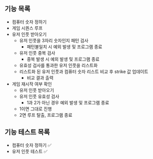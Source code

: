 
## **기능 목록**

- 컴퓨터 숫자 정하기
- 게임 시퀀스 루프
- 유저 인풋 받아오기 
    - 유저 인풋을 3자리 숫자인지 패턴 검사
        - 패턴불일치 시 예외 발생 및 프로그램 종료
    - 유저 인풋 중복 검사
        - 중복 발생 시 예외 발생 및 프로그램 종료
    - 유효성 검사를 통과한 유저 인풋을 리스트화
    - 리스트화 된 유저 인풋과 컴퓨터 숫자 리스트 비교 후 strike 값 업데이트
        - 비교 결과 출력
- 게임 재시작 여부 확인
    - 유저 인풋 받아오기
    - 유저 인풋 유효성 검사
        - 1과 2가 아닌 경우 예외 발생 및 프로그램 종료
    - 1이면 그대로 진행
    - 2면 루프 탈출, 프로그램 종료

## **기능 테스트 목록**

- 컴퓨터 숫자 정하기 ✅
- 유저 인풋 테스트 ✅